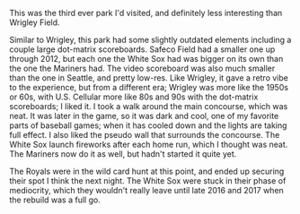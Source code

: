 This was the third ever park I'd visited, and definitely less
interesting than Wrigley Field.

Similar to Wrigley, this park had some slightly outdated elements
including a couple large dot-matrix scoreboards. Safeco Field had a
smaller one up through 2012, but each one the White Sox had was bigger
on its own than the one the Mariners had. The video scoreboard was
also much smaller than the one in Seattle, and pretty low-res. Like
Wrigley, it gave a retro vibe to the experience, but from a different
era; Wrigley was more like the 1950s or 60s, with U.S. Cellular more
like 80s and 90s with the dot-matrix scoreboards; I liked it. I took a
walk around the main concourse, which was neat. It was later in the
game, so it was dark and cool, one of my favorite parts of baseball
games; when it has cooled down and the lights are taking full effect.
I also liked the pseudo wall that surrounds the concourse. The White
Sox launch fireworks after each home run, which I thought was neat.
The Mariners now do it as well, but hadn't started it quite yet.

The Royals were in the wild card hunt at this point, and ended up
securing their spot I think the next night. The White Sox were stuck
in their phase of mediocrity, which they wouldn't really leave until
late 2016 and 2017 when the rebuild was a full go.
